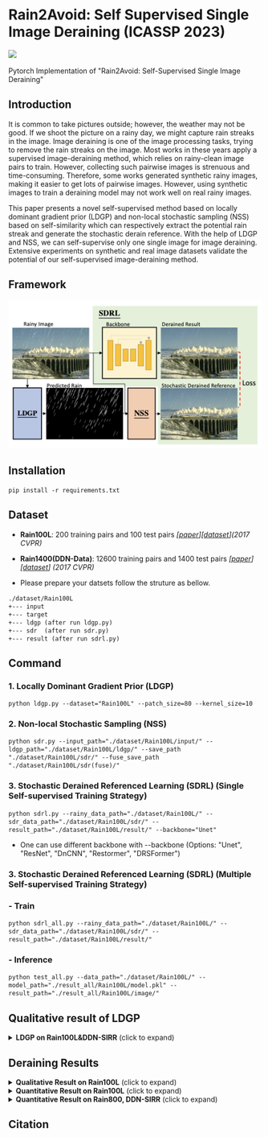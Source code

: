 # Rain2Avoid: Self Supervised Single Image Deraining (ICASSP 2023)
[![](https://img.shields.io/badge/IEEE-Paper-blue)](https://ieeexplore.ieee.org/document/10097092)

Pytorch Implementation of "Rain2Avoid: Self-Supervised Single Image Deraining"

## Introduction
It is common to take pictures outside; however, the weather may not be good. If we shoot the picture on a rainy day, we might capture rain streaks in the image.
Image deraining is one of the image processing tasks, trying to remove the rain streaks on the image. Most works in these years apply a supervised image-deraining method, which relies on rainy-clean image pairs to train.
However, collecting such pairwise images is strenuous and time-consuming. Therefore, some works generated synthetic rainy images, making it easier to get lots of pairwise images. However, using synthetic images to train a deraining model may not work well on real rainy images.

This paper presents a novel self-supervised method based on locally dominant gradient prior (LDGP) and non-local stochastic sampling (NSS) based on self-similarity which can respectively extract the potential rain streak and generate the stochastic derain reference. With the help of LDGP and NSS, we can self-supervise only one single image for image deraining.
Extensive experiments on synthetic and real image datasets validate the potential of our self-supervised image-deraining method.

## Framework

<img src="./img/scheme.png" alt="drawing" style="width:800px;"/>

## Installation
```
pip install -r requirements.txt
```

## Dataset
* **Rain100L**: 200 training pairs and 100 test pairs *[[paper](http://openaccess.thecvf.com/content_cvpr_2017/papers/Yang_Deep_Joint_Rain_CVPR_2017_paper.pdf)][[dataset](http://www.icst.pku.edu.cn/struct/Projects/joint_rain_removal.html)](2017 CVPR)*

* **Rain1400(DDN-Data)**: 12600 training pairs and 1400 test pairs *[[paper](http://openaccess.thecvf.com/content_cvpr_2017/papers/Fu_Removing_Rain_From_CVPR_2017_paper.pdf)][[dataset](https://xueyangfu.github.io/projects/cvpr2017.html)] (2017 CVPR)*

- Please prepare your datsets follow the struture as bellow.
```
./dataset/Rain100L
+--- input
+--- target
+--- ldgp (after run ldgp.py)
+--- sdr  (after run sdr.py)
+--- result (after run sdrl.py)
```

## Command 
### 1. Locally Dominant Gradient Prior (LDGP)
```
python ldgp.py --dataset="Rain100L" --patch_size=80 --kernel_size=10
```

### 2. Non-local Stochastic Sampling (NSS)
```
python sdr.py --input_path="./dataset/Rain100L/input/" --ldgp_path="./dataset/Rain100L/ldgp/" --save_path "./dataset/Rain100L/sdr/" --fuse_save_path "./dataset/Rain100L/sdr(fuse)/"
```

### 3. Stochastic Derained Referenced Learning (SDRL) (Single Self-supervised Training Strategy)
```
python sdrl.py --rainy_data_path="./dataset/Rain100L/" --sdr_data_path="./dataset/Rain100L/sdr/" --result_path="./dataset/Rain100L/result/" --backbone="Unet"
```

- One can use different backbone with --backbone (Options: "Unet", "ResNet", "DnCNN", "Restormer", "DRSFormer")

### 3. Stochastic Derained Referenced Learning (SDRL) (Multiple Self-supervised Training Strategy)

### - Train
```
python sdrl_all.py --rainy_data_path="./dataset/Rain100L/" --sdr_data_path="./dataset/Rain100L/sdr/" --result_path="./dataset/Rain100L/result/"
```
### - Inference
```
python test_all.py --data_path="./dataset/Rain100L/" --model_path="./result_all/Rain100L/model.pkl" --result_path="./result_all/Rain100L/image/"
```


## Qualitative result of LDGP

<details>
<summary><strong>LDGP on Rain100L&DDN-SIRR</strong> (click to expand) </summary>
<img src = "./img/ldgp.png"> 
</details>


## Deraining Results
<details>
<summary><strong>Qualitative Result on Rain100L</strong> (click to expand) </summary>
<img src = "https://github.com/ytpeng-aimlab/Rain2Avoid-Self-Supervised-Single-Image-Deraining/blob/master/img/img1.png"> 
</details>

<details>
<summary><strong>Quantitative Result on Rain100L</strong> (click to expand) </summary>
<img src = "https://github.com/ytpeng-aimlab/Rain2Avoid-Self-Supervised-Single-Image-Deraining/blob/master/img/result_rain100L.png"> 
</details>

<details>
<summary><strong>Quantitative Result on Rain800, DDN-SIRR</strong> (click to expand) </summary>
<img src = "https://github.com/ytpeng-aimlab/Rain2Avoid-Self-Supervised-Single-Image-Deraining/blob/master/img/result_DDN.png"> 
</details>

## Citation
